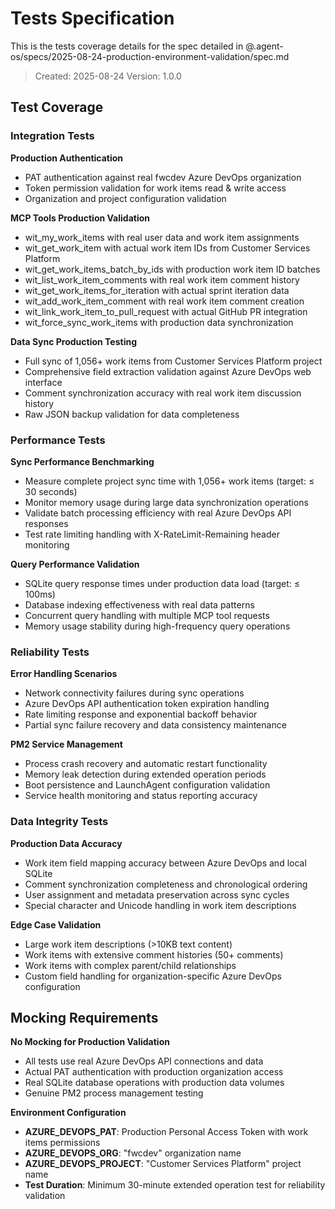 # Tests Specification

This is the tests coverage details for the spec detailed in @.agent-os/specs/2025-08-24-production-environment-validation/spec.md

> Created: 2025-08-24
> Version: 1.0.0

## Test Coverage

### Integration Tests

**Production Authentication**
- PAT authentication against real fwcdev Azure DevOps organization
- Token permission validation for work items read & write access
- Organization and project configuration validation

**MCP Tools Production Validation**
- wit_my_work_items with real user data and work item assignments
- wit_get_work_item with actual work item IDs from Customer Services Platform
- wit_get_work_items_batch_by_ids with production work item ID batches
- wit_list_work_item_comments with real work item comment history
- wit_get_work_items_for_iteration with actual sprint iteration data
- wit_add_work_item_comment with real work item comment creation
- wit_link_work_item_to_pull_request with actual GitHub PR integration
- wit_force_sync_work_items with production data synchronization

**Data Sync Production Testing**
- Full sync of 1,056+ work items from Customer Services Platform project
- Comprehensive field extraction validation against Azure DevOps web interface
- Comment synchronization accuracy with real work item discussion history
- Raw JSON backup validation for data completeness

### Performance Tests

**Sync Performance Benchmarking**
- Measure complete project sync time with 1,056+ work items (target: ≤ 30 seconds)
- Monitor memory usage during large data synchronization operations
- Validate batch processing efficiency with real Azure DevOps API responses
- Test rate limiting handling with X-RateLimit-Remaining header monitoring

**Query Performance Validation**
- SQLite query response times under production data load (target: ≤ 100ms)
- Database indexing effectiveness with real data patterns
- Concurrent query handling with multiple MCP tool requests
- Memory usage stability during high-frequency query operations

### Reliability Tests

**Error Handling Scenarios**
- Network connectivity failures during sync operations
- Azure DevOps API authentication token expiration handling
- Rate limiting response and exponential backoff behavior
- Partial sync failure recovery and data consistency maintenance

**PM2 Service Management**
- Process crash recovery and automatic restart functionality
- Memory leak detection during extended operation periods
- Boot persistence and LaunchAgent configuration validation
- Service health monitoring and status reporting accuracy

### Data Integrity Tests

**Production Data Accuracy**
- Work item field mapping accuracy between Azure DevOps and local SQLite
- Comment synchronization completeness and chronological ordering
- User assignment and metadata preservation across sync cycles
- Special character and Unicode handling in work item descriptions

**Edge Case Validation**
- Large work item descriptions (>10KB text content)
- Work items with extensive comment histories (50+ comments)
- Work items with complex parent/child relationships
- Custom field handling for organization-specific Azure DevOps configuration

## Mocking Requirements

**No Mocking for Production Validation**
- All tests use real Azure DevOps API connections and data
- Actual PAT authentication with production organization access
- Real SQLite database operations with production data volumes
- Genuine PM2 process management testing

**Environment Configuration**
- **AZURE_DEVOPS_PAT**: Production Personal Access Token with work items permissions
- **AZURE_DEVOPS_ORG**: "fwcdev" organization name
- **AZURE_DEVOPS_PROJECT**: "Customer Services Platform" project name
- **Test Duration**: Minimum 30-minute extended operation test for reliability validation